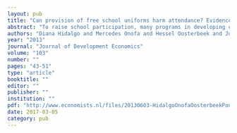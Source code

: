 ```yaml
---
layout: pub
title: "Can provision of free school uniforms harm attendance? Evidence from Ecuador"
abstract: "To raise school participation, many programs in developing countries eliminate or reduce private contributions to education. Using data from a randomized experiment in Ecuador, we ironically find that announcing a free school uniform program had a negative impact on attendance. The school uniforms were distributed in only 63% of the schools that were told they would get them, thus this negative impact could have been generated by creating false expectations of free distribution, or also by a sunk cost effect on those who did actually receive the uniforms."
authors: "Diana Hidalgo and Mercedes Onofa and Hessel Oosterbeek and Juan Ponce"
year: "2013"
journal: "Journal of Development Economics"
volume: "103"
number: ""
pages: "43-51"
type: "article"
booktitle: ""
editor: ""
publisher: ""
institution: ""
pdf: "http://www.economists.nl/files/20130603-HidalgoOnofaOosterbeekPonce2013JDE_ac.pdf"
date: 2017-03-05
category: pub
---
```

